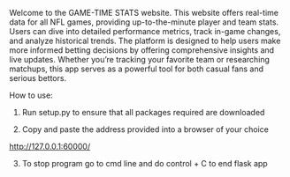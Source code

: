 Welcome to the GAME-TIME STATS website. This website offers real-time data for all NFL games, providing up-to-the-minute player and team stats. Users can dive into detailed performance metrics, track in-game changes, and analyze historical trends. The platform is designed to help users make more informed betting decisions by offering comprehensive insights and live updates. Whether you’re tracking your favorite team or researching matchups, this app serves as a powerful tool for both casual fans and serious bettors.

How to use:
1) Run setup.py to ensure that all packages required are downloaded

2) Copy and paste the address provided into a browser of your choice

http://127.0.0.1:60000/

3) To stop program go to cmd line and do control + C to end flask app
